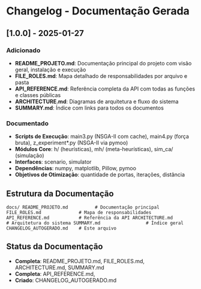 ﻿# Changelog - Documentação Gerada

## [1.0.0] - 2025-01-27

### Adicionado
- **README_PROJETO.md**: Documentação principal do projeto com visão geral, instalação e execução
- **FILE_ROLES.md**: Mapa detalhado de responsabilidades por arquivo e pasta
- **API_REFERENCE.md**: Referência completa da API com todas as funções e classes públicas
- **ARCHITECTURE.md**: Diagramas de arquitetura e fluxo do sistema
- **SUMMARY.md**: Índice com links para todos os documentos

### Documentado
- **Scripts de Execução**: main3.py (NSGA-II com cache), main4.py (força bruta), z_experiment*.py (NSGA-II via pymoo)
- **Módulos Core**: h/ (heurísticas), mh/ (meta-heurísticas), sim_ca/ (simulação)
- **Interfaces**: scenario, simulator
- **Dependências**: numpy, matplotlib, Pillow, pymoo
- **Objetivos de Otimização**: quantidade de portas, iterações, distância

## Estrutura da Documentação

`
docs/
 README_PROJETO.md          # Documentação principal
 FILE_ROLES.md              # Mapa de responsabilidades
 API_REFERENCE.md           # Referência da API
 ARCHITECTURE.md            # Arquitetura do sistema
 SUMMARY.md                 # Índice geral
 CHANGELOG_AUTOGERADO.md    # Este arquivo
`

## Status da Documentação

-  **Completa**: README_PROJETO.md, FILE_ROLES.md, ARCHITECTURE.md, SUMMARY.md
-  **Completa**: API_REFERENCE.md, 
-  **Criado**: CHANGELOG_AUTOGERADO.md

